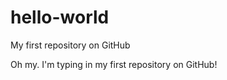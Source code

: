 hello-world
===========

My first repository on GitHub

Oh my.  I'm typing in my first repository on GitHub!
